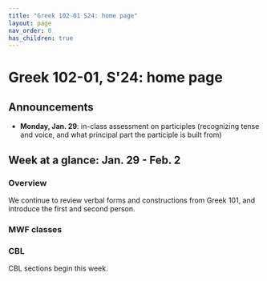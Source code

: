 ```yaml
---
title: "Greek 102-01 S24: home page"
layout: page
nav_order: 0
has_children: true
---
```


# Greek 102-01, S'24: home page

## Announcements

- **Monday, Jan. 29**: in-class assessment on participles (recognizing tense and voice, and what principal part the participle is built from)

## Week at a glance: Jan. 29 - Feb. 2

### Overview

We continue to review verbal forms and constructions from Greek 101, and introduce the first and second person.

### MWF classes


### CBL

CBL sections begin this week.
